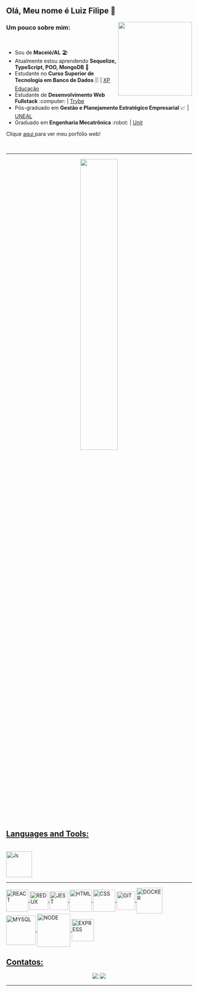 ## Olá, Meu nome é Luiz Filipe 👋
<img align="right" width="200" src="https://media3.giphy.com/media/3oKIPnAiaMCws8nOsE/giphy.gif?cid=790b7611402939939b6a081028f0aa7fd39ede3f61ecd35b&rid=giphy.gif&ct=g"/>

### Um pouco sobre mim:


<br>
<div>
   <ul>
    <li>Sou de <strong>Maceió/AL</strong> 🏖️ 
    <li>Atualmente estou aprendendo <strong>Sequelize, TypeScript, POO, MongoDB</strong> 🌱
    <li>Estudante no <strong> Curso Superior de Tecnologia em Banco de Dados</strong> 🗄️ | <a href="https://www.xpeducacao.com.br/?utm_source=google&utm_medium=cpc&utm_campaign=awareness_home_xpe&utm_term=29082022&utm_content=marcaxpe&gclid=Cj0KCQjw-fmZBhDtARIsAH6H8qhEMBIZzLxoSYn65MFUMYbEkcG63bIYj-YKTmCMCeX_ReR7LqpkmQ0aAhRUEALw_wcB">XP Educação</a>
    <li>Estudante de <strong>Desenvolvimento Web Fullstack</strong> :computer: | <a href="https://www.betrybe.com/">Trybe</a>
    <li>Pós-graduado em <strong>Gestão e Planejamento Estratégico Empresarial</strong> 📈 | <a href="http://www.uneal.edu.br/">UNEAL</a>
    <li>Graduado em <strong>Engenharia Mecatrônica</strong> :robot: | <a href="https://www.unit.br/">Unit</a>
     
   </ul>
   <p>Clique 
      <a href="https://luizfilipelgs.github.io/Portfolio/#hs"           target="_blank">
         aqui
      </a>
      para ver meu porfólio web!
   </p>
</div>
<br>
<hr>
<div align="center">
  <img width="45%"  src="https://github-readme-stats.vercel.app/api/top-langs/?username=luizfilipelgs&layout=compact&langs_count=7&theme=dracula"/>
</div>

<br>
<div align="center">
  <a href="https://github.com/luizfilipelgs">
</div>  
	
 <!-- <div>
	<h3 align="center">
		<img src="https://cdn-icons-png.flaticon.com/512/3062/3062533.png" width="50px" height="50px">
		 Minhas Soft Skills 
		<img src="https://blog.peoplefirstps.com/hubfs/226%20-%20Data.png" width="50px" height="50px">
	<h3>
	<h4 align="center">Pensamento analítico, Resiliência, Comunicação, Trabalho em Equipe, Adaptabilidade, Autoconhecimento. <h4>
</div> -->
<br>
  
  ## Languages and Tools:
  <div align="left" style="display: inline-block"><br>
     <img align="center" alt="Js" width="70" src="https://cdn.jsdelivr.net/gh/devicons/devicon/icons/javascript/javascript-original.svg">
   <hr>
    
 <img align="center" alt="REACT" width="60" src="https://cdn.jsdelivr.net/gh/devicons/devicon/icons/react/react-original-wordmark.svg">  
 <img align="center" alt="REDUX" width="50" src="https://cdn.jsdelivr.net/gh/devicons/devicon/icons/redux/redux-original.svg">  
 <img align="center" alt="JEST" width="50" src="https://cdn.jsdelivr.net/gh/devicons/devicon/icons/jest/jest-plain.svg" />  
 <img align="center" alt="HTML" width="60" src="https://cdn.jsdelivr.net/gh/devicons/devicon/icons/html5/html5-original-wordmark.svg">  
 <img align="center" alt="CSS" width="60" src="https://cdn.jsdelivr.net/gh/devicons/devicon/icons/css3/css3-original-wordmark.svg">  
 <img align="center" alt="GIT" width="50" src="https://cdn.jsdelivr.net/gh/devicons/devicon/icons/git/git-original.svg">  
 <img align="center" alt="DOCKER" width="70" src="https://cdn.jsdelivr.net/gh/devicons/devicon/icons/docker/docker-original-wordmark.svg" />  
 <img align="center" alt="MYSQL" width="80" src="https://cdn.jsdelivr.net/gh/devicons/devicon/icons/mysql/mysql-original-wordmark.svg" />  
 <img align="center" alt="NODE" width="90" src="https://cdn.jsdelivr.net/gh/devicons/devicon/icons/nodejs/nodejs-original-wordmark.svg" />  
 <img align="center" alt="EXPRESS" width="60" src="https://cdn.jsdelivr.net/gh/devicons/devicon/icons/express/express-original.svg" />   
 <!--<img align="center" alt="SEQUELIZE" width="60" src="https://cdn.jsdelivr.net/gh/devicons/devicon/icons/sequelize/sequelize-original.svg" />-->	    
 <!--<img align="center" alt="MOCHA" width="60" src="https://cdn.jsdelivr.net/gh/devicons/devicon/icons/mocha/mocha-plain.svg" />-->
  
 
  ## Contatos:
 
<div align="center"> 
  <a href="https://mail.google.com/mail/?view=cm&fs=1&to=luizfilipelgs@gmail.com"><img src="https://img.shields.io/badge/Gmail-D14836?style=for-the-badge&logo=gmail&logoColor=white"/></a>
  <a href="https://www.linkedin.com/in/luizfilipelgs/"><img src="https://img.shields.io/badge/LinkedIn-0077B5?style=for-the-badge&logo=linkedin&logoColor=white"/></a> 
 </div>
   <hr>
 
 <!-- <p align="center"> 

  ![Snake animation](https://github.com/luizfilipelgs/luizfilipelgs/blob/output/github-contribution-grid-snake.svg)
 </p> -->
